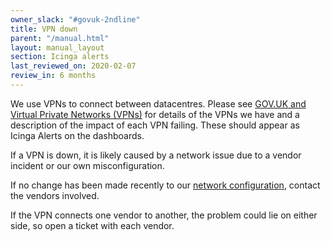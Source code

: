 ```yaml
---
owner_slack: "#govuk-2ndline"
title: VPN down
parent: "/manual.html"
layout: manual_layout
section: Icinga alerts
last_reviewed_on: 2020-02-07
review_in: 6 months
---
```


We use VPNs to connect between datacentres. Please see [GOV.UK and Virtual Private Networks (VPNs)](/manual/vpn.html) for details of the VPNs we have and a description of the impact of each VPN failing. These should appear as Icinga Alerts on the dashboards.

If a VPN is down, it is likely caused by a network issue due to a vendor incident or our own misconfiguration.

If no change has been made recently to our [network configuration](https://github.com/alphagov/govuk-provisioning), contact the vendors involved.

If the VPN connects one vendor to another, the problem could lie on either side, so open a ticket with each vendor.
